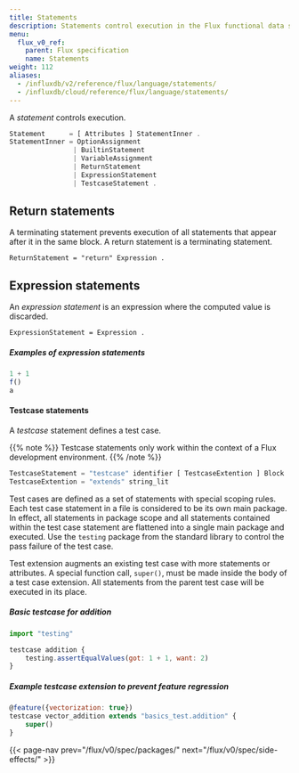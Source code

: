 ```yaml
---
title: Statements
description: Statements control execution in the Flux functional data scripting language.
menu:
  flux_v0_ref:
    parent: Flux specification
    name: Statements
weight: 112
aliases:
  - /influxdb/v2/reference/flux/language/statements/
  - /influxdb/cloud/reference/flux/language/statements/
---
```


A _statement_ controls execution.

```js
Statement      = [ Attributes ] StatementInner .
StatementInner = OptionAssignment
                | BuiltinStatement
                | VariableAssignment
                | ReturnStatement
                | ExpressionStatement
                | TestcaseStatement .
```

## Return statements

A terminating statement prevents execution of all statements that appear after it in the same block.
A return statement is a terminating statement.

```
ReturnStatement = "return" Expression .
```
## Expression statements

An _expression statement_ is an expression where the computed value is discarded.

```
ExpressionStatement = Expression .
```

##### Examples of expression statements

```js
1 + 1
f()
a
```

#### Testcase statements

A _testcase_ statement defines a test case.

{{% note %}}
Testcase statements only work within the context of a Flux development environment.
{{% /note %}}

```js
TestcaseStatement = "testcase" identifier [ TestcaseExtention ] Block .
TestcaseExtention = "extends" string_lit
```

Test cases are defined as a set of statements with special scoping rules.
Each test case statement in a file is considered to be its own main package.
In effect, all statements in package scope and all statements contained within
the test case statement are flattened into a single main package and executed.
Use the `testing` package from the standard library to control the pass failure
of the test case.

Test extension augments an existing test case with more statements or attributes.
A special function call, `super()`, must be made inside the body of a test case
extension. All statements from the parent test case will be executed in its place.


##### Basic testcase for addition
```js
import "testing"

testcase addition {
    testing.assertEqualValues(got: 1 + 1, want: 2)
}
```

##### Example testcase extension to prevent feature regression

```js
@feature({vectorization: true})
testcase vector_addition extends "basics_test.addition" {
    super()
}
```

{{< page-nav prev="/flux/v0/spec/packages/" next="/flux/v0/spec/side-effects/" >}}
